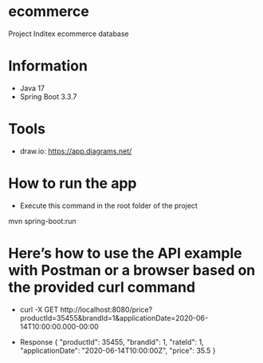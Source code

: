 # ecommerce
Project Inditex ecommerce database

# Information
* Java 17
* Spring Boot 3.3.7

# Tools
* draw.io: https://app.diagrams.net/

# How to run the app
* Execute this command in the root folder of the project

mvn spring-boot:run

# Here’s how to use the API example with Postman or a browser based on the provided curl command
* curl -X GET http://localhost:8080/price?productId=35455&brandId=1&applicationDate=2020-06-14T10:00:00.000-00:00


* Response
{
    "productId": 35455,
    "brandId": 1,
    "rateId": 1,
    "applicationDate": "2020-06-14T10:00:00Z",
    "price": 35.5
}
```